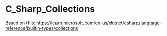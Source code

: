 # C_Sharp_Collections

Based on this:
https://learn.microsoft.com/en-us/dotnet/csharp/language-reference/builtin-types/collections

